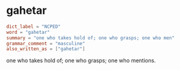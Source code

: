 # gahetar

``` toml
dict_label = "NCPED"
word = "gahetar"
summary = "one who takes hold of; one who grasps; one who men"
grammar_comment = "masculine"
also_written_as = ["gahetar"]
```

one who takes hold of; one who grasps; one who mentions.

